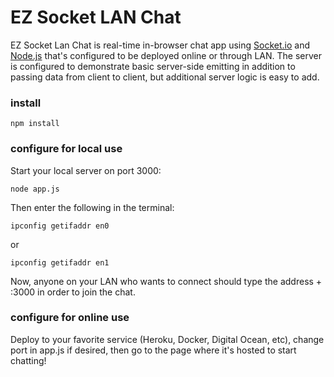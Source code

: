 EZ Socket LAN Chat
===

EZ Socket Lan Chat is real-time in-browser chat app using [Socket.io](http://socket.io/) and [Node.js](https://nodejs.org/en/) that's configured to be deployed online or through LAN. The server is configured to demonstrate basic server-side emitting in addition to passing data from client to client, but additional server logic is easy to add.

### install
```
npm install
```

### configure for local use
Start your local server on port 3000:

```
node app.js
```
Then enter the following in the terminal:

```
ipconfig getifaddr en0
```
or

```
ipconfig getifaddr en1
```
Now, anyone on your LAN who wants to connect should type the address + :3000 in order to join the chat.

### configure for online use
Deploy to your favorite service (Heroku, Docker, Digital Ocean, etc), change port in app.js if desired, then go to the page where it's hosted to start chatting!

